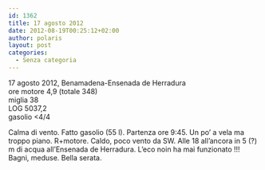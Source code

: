 ```yaml
---
id: 1362
title: 17 agosto 2012
date: 2012-08-19T00:25:12+02:00
author: polaris
layout: post
categories:
  - Senza categoria
---
```

17 agosto 2012, Benamadena-Ensenada de Herradura  
ore motore 4,9 (totale 348)  
miglia 38  
LOG 5037,2  
gasolio <4/4

Calma di vento. Fatto gasolio (55 l). Partenza ore 9:45. Un po&#8217; a vela ma troppo piano. R+motore. Caldo, poco vento da SW. Alle 18 all&#8217;ancora in 5 (?) m di acqua all&#8217;Ensenada de Herradura. L&#8217;eco noin ha mai funzionato !!! Bagni, meduse. Bella serata.